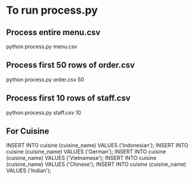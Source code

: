 # To run process.py

## Process entire menu.csv

python process.py menu.csv

## Process first 50 rows of order.csv

python process.py order.csv 50

## Process first 10 rows of staff.csv

python process.py staff.csv 10

## For Cuisine

INSERT INTO cuisine (cuisine_name) VALUES ('Indonesian');
INSERT INTO cuisine (cuisine_name) VALUES ('German');
INSERT INTO cuisine (cuisine_name) VALUES ('Vietnamese');
INSERT INTO cuisine (cuisine_name) VALUES ('Chinese');
INSERT INTO cuisine (cuisine_name) VALUES ('Indian');
